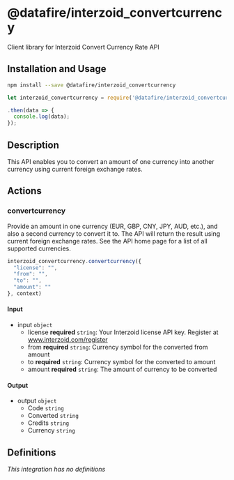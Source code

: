 # @datafire/interzoid_convertcurrency

Client library for Interzoid Convert Currency Rate API

## Installation and Usage
```bash
npm install --save @datafire/interzoid_convertcurrency
```
```js
let interzoid_convertcurrency = require('@datafire/interzoid_convertcurrency').create();

.then(data => {
  console.log(data);
});
```

## Description

This API enables you to convert an amount of one currency into another currency using current foreign exchange rates.

## Actions

### convertcurrency
Provide an amount in one currency (EUR, GBP, CNY, JPY, AUD, etc.), and also a second currency to convert it to. The API will return the result using current foreign exchange rates. See the API home page for a list of all supported currencies.


```js
interzoid_convertcurrency.convertcurrency({
  "license": "",
  "from": "",
  "to": "",
  "amount": ""
}, context)
```

#### Input
* input `object`
  * license **required** `string`: Your Interzoid license API key. Register at www.interzoid.com/register
  * from **required** `string`: Currency symbol for the converted from amount
  * to **required** `string`: Currency symbol for the converted to amount
  * amount **required** `string`: The amount of currency to be converted

#### Output
* output `object`
  * Code `string`
  * Converted `string`
  * Credits `string`
  * Currency `string`



## Definitions

*This integration has no definitions*
